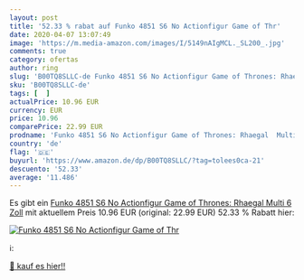 ```yaml
---
layout: post
title: '52.33 % rabat auf Funko 4851 S6 No Actionfigur Game of Thr'
date: 2020-04-07 13:07:49
image: 'https://m.media-amazon.com/images/I/5149nAIgMCL._SL200_.jpg'
comments: true
category: ofertas
author: ring
slug: 'B00TQ8SLLC-de Funko 4851 S6 No Actionfigur Game of Thrones: Rhaegal...'
sku: 'B00TQ8SLLC-de'
tags: [  ]
actualPrice: 10.96 EUR
currency: EUR
price: 10.96
comparePrice: 22.99 EUR
prodname: 'Funko 4851 S6 No Actionfigur Game of Thrones: Rhaegal  Multi  6 Zoll'
country: 'de'
flag: '🇩🇪'
buyurl: 'https://www.amazon.de/dp/B00TQ8SLLC/?tag=tolees0ca-21'
descuento: '52.33'
average: '11.486'
---
```


Es gibt ein [Funko 4851 S6 No Actionfigur Game of Thrones: Rhaegal  Multi  6 Zoll](https://www.amazon.de/dp/B00TQ8SLLC/?tag=tolees0ca-21) mit aktuellem Preis 10.96 EUR (original: 22.99 EUR) 52.33 % Rabatt hier:

[![Funko 4851 S6 No Actionfigur Game of Thr](https://m.media-amazon.com/images/I/5149nAIgMCL._SL200_.jpg)](https://www.amazon.de/dp/B00TQ8SLLC/?tag=tolees0ca-21)

ℹ️:


[🛒 kauf es hier!!](https://www.amazon.de/dp/B00TQ8SLLC/?tag=tolees0ca-21)
